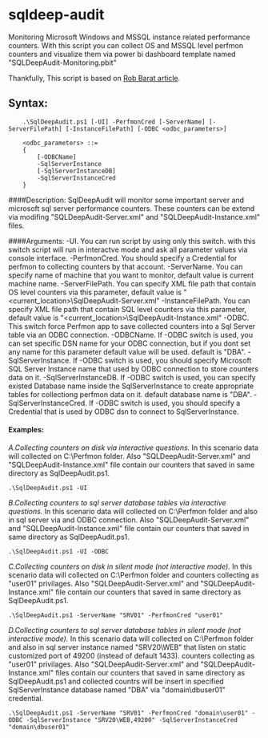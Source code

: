 # sqldeep-audit
Monitoring Microsoft Windows and MSSQL instance related performance counters.
With this script you can collect OS and MSSQL level perfmon counters and visualize them via power bi dashboard template named "SQLDeepAudit-Monitoring.pbit"

Thankfully, This script is based on [Rob Barat article](https://www.aussierobsql.com/using-powershell-to-setup-performance-monitor-data-collector-sets/).

## Syntax:
```
	.\SqlDeepAudit.ps1 [-UI] -PerfmonCred [-ServerName] [-ServerFilePath] [-InstanceFilePath] [-ODBC <odbc_parameters>]
	
	<odbc_parameters> ::=
	{
		[-ODBCName]
		-SqlServerInstance
		[-SqlServerInstanceDB]
		-SqlServerInstanceCred
	}
```
####Description:
	SqlDeepAudit will monitor some important server and microsoft sql server performance counters.
	These counters can be extend via modifing "SQLDeepAudit-Server.xml" and "SQLDeepAudit-Instance.xml" files.
	
####Arguments:
-UI. You can run script by using only this switch. with this switch script will run in interactve mode and ask all parameter values via console interface.
-PerfmonCred. You should specify a Credential for perfmon to collecting counters by that account.
-ServerName. You can specify name of machine that you want to monitor, default value is current machine name.
-ServerFilePath. You can specify XML file path that contain OS level counters via this parameter, default value is "<current_location>\SqlDeepAudit-Server.xml"
-InstanceFilePath. You can specify XML file path that contain SQL level counters via this parameter, default value is "<current_location>\SqlDeepAudit-Instance.xml"
-ODBC. This switch force Perfmon app to save collected counters into a Sql Server table via an ODBC connection.
-ODBCName. If -ODBC switch is used, you can set specific DSN name for your ODBC connection, but if you dont set any name for this parameter default value will be used. default is "DBA".
-SqlServerInstance. If -ODBC switch is used, you should specify Microsoft SQL Server Instance name that used by ODBC connection to store counters data on it.
-SqlServerInstanceDB. If -ODBC switch is used, you can specify existed Database name inside the SqlServerInstance to create appropriate tables for collectiong perfmon data on it. default database name is "DBA".
-SqlServerInstanceCred. If -ODBC switch is used, you should specify a Credential that is used by ODBC dsn to connect to SqlServerInstance.
	
#### **Examples:**
*A.Collecting counters on disk via interactive questions.*
	In this scenario data will collected on C:\Perfmon folder. Also "SQLDeepAudit-Server.xml" and "SQLDeepAudit-Instance.xml" file contain our counters that saved in same directory as SqlDeepAudit.ps1.
```
.\SqlDeepAudit.ps1 -UI
```

*B.Collecting counters to sql server database tables via interactive questions.*
	In this scenario data will collected on C:\Perfmon folder and also in sql server via and ODBC connection. Also "SQLDeepAudit-Server.xml" and "SQLDeepAudit-Instance.xml" file contain our counters that saved in same directory as SqlDeepAudit.ps1.
```
.\SqlDeepAudit.ps1 -UI -ODBC
```	
*C.Collecting counters on disk in silent mode (not interactive mode).*
	In this scenario data will collected on C:\Perfmon folder and counters collecting as "user01" privilages. Also "SQLDeepAudit-Server.xml" and "SQLDeepAudit-Instance.xml" file contain our counters that saved in same directory as SqlDeepAudit.ps1.
```
.\SqlDeepAudit.ps1 -ServerName "SRV01" -PerfmonCred "user01"	
```

*D.Collecting counters to sql server database tables in silent mode (not interactive mode).*
	In this scenario data will collected on C:\Perfmon folder and also in sql server instance named "SRV20\WEB" that listen on static customized port of 49200 (instead of default 1433). counters collecting as "user01" privilages. Also "SQLDeepAudit-Server.xml" and "SQLDeepAudit-Instance.xml" files contain our counters that saved in same directory as SqlDeepAudit.ps1 and collected countrs will be insert in specified SqlServerInstance database named "DBA" via "domain\dbuser01" credential.
```
.\SqlDeepAudit.ps1 -ServerName "SRV01" -PerfmonCred "domain\user01" -ODBC -SqlServerInstance "SRV20\WEB,49200" -SqlServerInstanceCred "domain\dbuser01"
```
